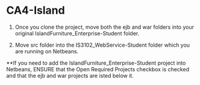 # CA4-Island

1. Once you clone the project, move both the ejb and war folders into your
original IslandFurniture_Enterprise-Student folder.

2. Move src folder into the IS3102_WebService-Student folder which you are running on Netbeans.

**If you need to add the IslandFurniture_Enterprise-Student project into Netbeans, ENSURE that
the Open Required Projects checkbox is checked and that the ejb and war projects are isted below it.
